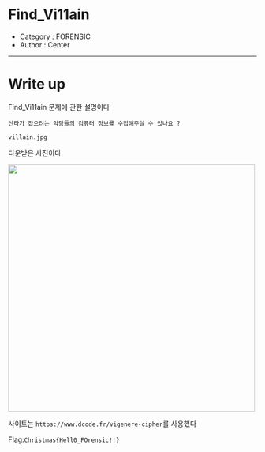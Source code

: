 # Find_Vi11ain
- Category : FORENSIC
- Author : Center

<hr>

# Write up

Find_Vi11ain 문제에 관한 설명이다

```
산타가 잡으려는 악당들의 컴퓨터 정보를 수집해주실 수 있나요 ?

villain.jpg
```
 다운받은 사진이다
 
 <img width="500" src="https://user-images.githubusercontent.com/90122834/146730219-711222ff-15fb-4405-8b71-41b8ec1f07fa.jpg">
 
 사이트는 ```https://www.dcode.fr/vigenere-cipher```를 사용했다

Flag:```Christmas{Hell0_FOrensic!!}```
